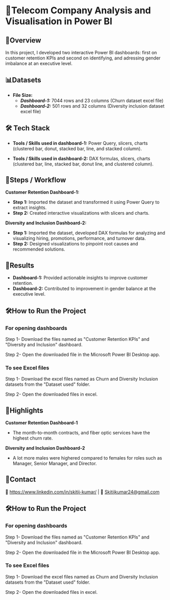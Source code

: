 
# 🏡Telecom Company Analysis and Visualisation in Power BI



## 📄Overview
In this project, I developed two interactive Power BI dashboards: first on customer retention KPIs and second on identifying, and adressing gender imbalance at an executive level.
## 📊Datasets
- **File Size:** 
  - ***Dashboard-1:*** 7044 rows and 23 columns (Churn dataset excel file) 
  - ***Dashboard-2:*** 501 rows and 32 columns (Diversity inclusion dataset excel file)
  

## 🛠️ Tech Stack
- **Tools / Skills used in dashboard-1:** Power Query, slicers, charts (clustered bar, donut, stacked bar, line, and stacked column).

- **Tools / Skills used in dashboard-2:** DAX formulas, slicers, charts (clustered bar, line, stacked bar, donut line, and clustered column).
## 🚀Steps / Workflow
 **Customer Retention Dashboard-1:**
 - **Step 1:** Imported the dataset and transformed it using Power Query to extract insights.
 - **Step 2:** Created interactive visualizations with slicers and charts.

**Diversity and Inclusion Dashboard-2:**
 - **Step 1:** Imported the dataset, developed DAX formulas for analyzing and visualizing hiring, promotions, performance, and turnover data.
 - **Step 2:** Designed visualizations to pinpoint root causes and recommended solutions.
 


## 🎯Results
- **Dashboard-1:** Provided actionable insights to improve customer retention.
- **Dashboard-2:** Contributed to improvement in gender balance at the executive level.
## 🛠️How to Run the Project

### For opening dashboards
Step 1- Download the files named as "Customer Retention KPIs" and "Diversity and Inclusion" dashboard.

Step 2- Open the downloaded file in the Microsoft Power BI Desktop app.

### To see Excel files
Step 1- Download the excel files named as Churn and Diversity Inclusion datasets from the "Dataset used" folder.

Step 2- Open the downloaded files in excel.
## 🌟Highlights
 **Customer Retention Dashboard-1**
-  The month-to-month contracts, and fiber optic services have the highest churn rate.

**Diversity and Inclusion Dashboard-2**
- A lot more males were highered compared to females for roles such as Manager, Senior Manager, and Director.
## 🤝Contact
💼 https://www.linkedin.com/in/skitij-kumar/ | 📧 Skitijkumar24@gmail.com
## 🛠️How to Run the Project

### For opening dashboards
Step 1- Download the files named as "Customer Retention KPIs" and "Diversity and Inclusion" dashboard.

Step 2- Open the downloaded file in the Microsoft Power BI Desktop app.

### To see Excel files
Step 1- Download the excel files named as Churn and Diversity Inclusion datasets from the "Dataset used" folder.

Step 2- Open the downloaded files in excel.